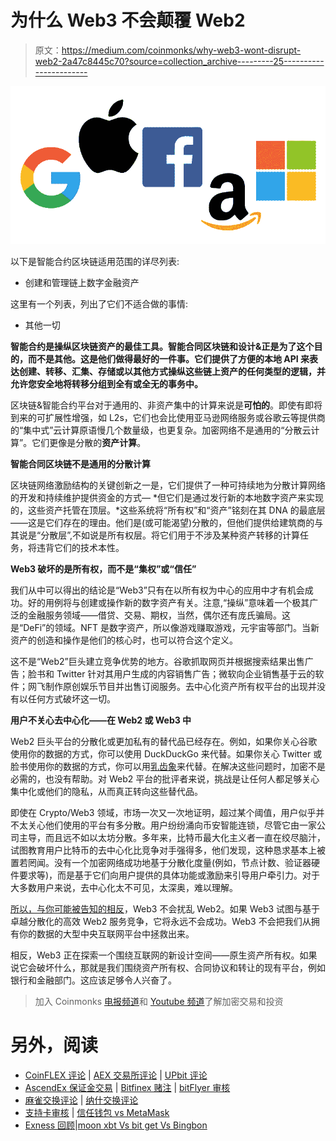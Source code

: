 # 为什么 Web3 不会颠覆 Web2

> 原文：<https://medium.com/coinmonks/why-web3-wont-disrupt-web2-2a47c8445c70?source=collection_archive---------25----------------------->

![](img/0a8c1de2ba75756ac72ec8354ecea902.png)

以下是智能合约区块链适用范围的详尽列表:

*   创建和管理链上数字金融资产

这里有一个列表，列出了它们不适合做的事情:

*   其他一切

**智能合约是操纵区块链资产的最佳工具。智能合同区块链和设计&正是为了这个目的，而不是其他。这是他们做得最好的一件事。它们提供了方便的本地 API 来表达创建、转移、汇集、存储或以其他方式操纵这些链上资产的任何类型的逻辑，并允许您安全地将转移分组到全有或全无的事务中。**

区块链&智能合约平台对于通用的、非资产集中的计算来说是**可怕的**。即使有即将到来的可扩展性增强，如 L2s，它们也会比使用亚马逊网络服务或谷歌云等提供商的“集中式”云计算原语慢几个数量级，也更复杂。加密网络不是通用的“分散云计算”。它们更像是分散的**资产计算**。

**智能合同区块链不是通用的分散计算**

区块链网络激励结构的关键创新之一是，它们提供了一种可持续地为分散计算网络的开发和持续维护提供资金的方式— *但它们是通过发行新的本地数字资产来实现的，这些资产托管在顶层。*这些系统将“所有权”和“资产”铭刻在其 DNA 的最底层——这是它们存在的理由。他们是(或可能渴望)分散的，但他们提供给建筑商的与其说是“分散层”,不如说是所有权层。将它们用于不涉及某种资产转移的计算任务，将违背它们的技术本性。

**Web3 破坏的是所有权，而不是“集权”或“信任”**

我们从中可以得出的结论是“Web3”只有在以所有权为中心的应用中才有机会成功。好的用例将与创建或操作新的数字资产有关。注意,“操纵”意味着一个极其广泛的金融服务领域——借贷、交易、期权，当然，偶尔还有庞氏骗局。这是“DeFi”的领域。NFT 是数字资产，所以像游戏赚取游戏，元宇宙等部门。当新资产的创造和操作是他们的核心时，也可以符合这个定义。

这不是“Web2”巨头建立竞争优势的地方。谷歌抓取网页并根据搜索结果出售广告；脸书和 Twitter 针对其用户生成的内容销售广告；微软向企业销售基于云的软件；网飞制作原创娱乐节目并出售订阅服务。去中心化资产所有权平台的出现并没有以任何方式破坏这一切。

**用户不关心去中心化——在 Web2 或 Web3 中**

Web2 巨头平台的分散化或更加私有的替代品已经存在。例如，如果你关心谷歌使用你的数据的方式，你可以使用 DuckDuckGo 来代替。如果你关心 Twitter 或脸书使用你的数据的方式，你可以用[乳齿象](https://mastodon.social/about)来代替。在解决这些问题时，加密不是必需的，也没有帮助。对 Web2 平台的批评者来说，挑战是让任何人都足够关心集中化或他们的隐私，从而真正转向这些替代品。

即使在 Crypto/Web3 领域，市场一次又一次地证明，超过某个阈值，用户似乎并不太关心他们使用的平台有多分散。用户纷纷涌向币安智能连锁，尽管它由一家公司主导，而且远不如以太坊分散。多年来，比特币最大化主义者一直在绞尽脑汁，试图教育用户比特币的去中心化比竞争对手强得多，他们发现，这种恳求基本上被置若罔闻。没有一个加密网络成功地基于分散化度量(例如，节点计数、验证器硬件要求等)，而是基于它们向用户提供的具体功能或激励来引导用户牵引力。对于大多数用户来说，去中心化太不可见，太深奥，难以理解。

[所以，与你可能被告知的相反](/coinmonks/why-everyones-so-confused-about-web3-725790e9e371)，Web3 不会扰乱 Web2。如果 Web3 试图与基于卓越分散化的高效 Web2 服务竞争，它将永远不会成功。Web3 不会把我们从拥有你的数据的大型中央互联网平台中拯救出来。

相反，Web3 正在探索一个围绕互联网的新设计空间——原生资产所有权。如果说它会破坏什么，那就是我们围绕资产所有权、合同协议和转让的现有平台，例如银行和金融部门。这应该足够令人兴奋了。

> 加入 Coinmonks [电报频道](https://t.me/coincodecap)和 [Youtube 频道](https://www.youtube.com/c/coinmonks/videos)了解加密交易和投资

# 另外，阅读

*   [CoinFLEX 评论](https://coincodecap.com/coinflex-review) | [AEX 交易所评论](https://coincodecap.com/aex-exchange-review) | [UPbit 评论](https://coincodecap.com/upbit-review)
*   [AscendEx 保证金交易](https://coincodecap.com/ascendex-margin-trading) | [Bitfinex 赌注](https://coincodecap.com/bitfinex-staking) | [bitFlyer 审核](https://coincodecap.com/bitflyer-review)
*   [麻雀交换评论](https://coincodecap.com/sparrow-exchange-review) | [纳什交换评论](https://coincodecap.com/nash-exchange-review)
*   [支持卡审核](https://coincodecap.com/uphold-card-review) | [信任钱包 vs MetaMask](https://coincodecap.com/trust-wallet-vs-metamask)
*   [Exness 回顾](https://coincodecap.com/exness-review)|[moon xbt Vs bit get Vs Bingbon](https://coincodecap.com/bingbon-vs-bitget-vs-moonxbt)